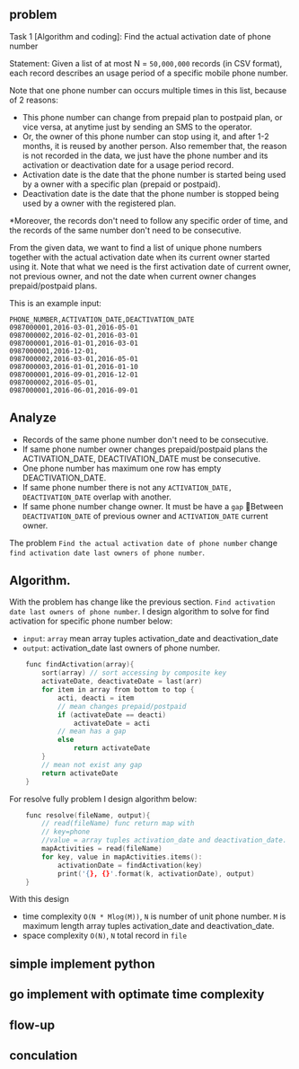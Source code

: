 ## problem
Task 1 [Algorithm and coding]: Find the actual activation date of phone number

Statement:
Given a list of at most N = `50,000,000` records (in CSV format), each record describes an usage period of a specific mobile phone number. 

Note that one phone number can occurs multiple times in this list, because of 2 reasons:
-	This phone number can change from prepaid plan to postpaid plan, or vice versa, at anytime just by sending an SMS to the operator.
-	Or, the owner of this phone number can stop using it, and after 1-2 months, it is reused by another person.
Also remember that, the reason is not recorded in the data, we just have the phone number and its activation or deactivation date for a usage period record.
-	Activation date is the date that the phone number is started being used by a owner with a specific plan (prepaid or postpaid).
-	Deactivation date is the date that the phone number is stopped being used by a owner with the registered plan.

*Moreover, the records don't need to follow any specific order of time, and the records of the same number don't need to be consecutive. 

From the given data, we want to find a list of unique phone numbers together with the actual activation date when its current owner started using it. Note that what we need is the first activation date of current owner, not previous owner, and not the date when current owner changes prepaid/postpaid plans.

This is an example input:
```csv
PHONE_NUMBER,ACTIVATION_DATE,DEACTIVATION_DATE
0987000001,2016-03-01,2016-05-01
0987000002,2016-02-01,2016-03-01
0987000001,2016-01-01,2016-03-01
0987000001,2016-12-01,
0987000002,2016-03-01,2016-05-01
0987000003,2016-01-01,2016-01-10
0987000001,2016-09-01,2016-12-01
0987000002,2016-05-01,
0987000001,2016-06-01,2016-09-01
```
## Analyze 
-   Records of the same phone number don't need to be consecutive.
-   If same phone number owner changes prepaid/postpaid plans the ACTIVATION_DATE, DEACTIVATION_DATE must be consecutive.
-   One phone number has maximum one row has empty DEACTIVATION_DATE.
-   If same phone number there is not any `ACTIVATION_DATE, DEACTIVATION_DATE` overlap with another.
-   If same phone number change owner. It must be have a `gap` Between `DEACTIVATION_DATE` of previous owner and `ACTIVATION_DATE` current owner.

The problem `Find the actual activation date of phone number`
change `find activation date last owners of phone number`.

## Algorithm.
With the problem has change like the previous section. `Find activation date last owners of phone number`. I design algorithm to solve for find activation for specific phone number below:
-   `input`: `array` mean array tuples activation_date and deactivation_date
-   `output`: activation_date last owners of phone number.
```cpp
    func findActivation(array){
        sort(array) // sort accessing by composite key
        activateDate, deactivateDate = last(arr)
        for item in array from bottom to top {
            acti, deacti = item
            // mean changes prepaid/postpaid
            if (activateDate == deacti)
                activateDate = acti
            // mean has a gap
            else
                return activateDate
        }
        // mean not exist any gap
        return activateDate
    }
```
For resolve fully problem I design algorithm below:

```cpp
    func resolve(fileName, output){
        // read(fileName) func return map with
        // key=phone
        //value = array tuples activation_date and deactivation_date.
        mapActivities = read(fileName)
        for key, value in mapActivities.items():
            activationDate = findActivation(key)
            print('{}, {}'.format(k, activationDate), output)
    }
```

With this design
- time complexity `O(N * Mlog(M))`, `N` is number of unit phone number. `M` is maximum length array tuples activation_date and deactivation_date.
- space complexity `O(N)`, `N` total record in `file`
## simple implement python

## go implement with optimate time complexity

## flow-up

## conculation
